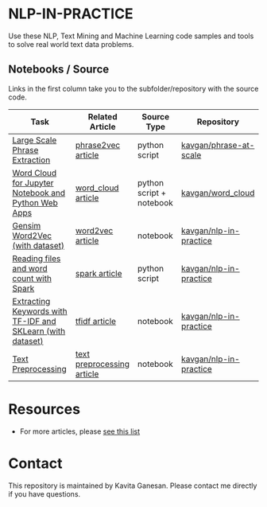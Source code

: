 # NLP-IN-PRACTICE 
Use these NLP, Text Mining and Machine Learning code samples and tools to solve real world text data problems.

## Notebooks / Source

Links in the first column take you to the subfolder/repository with the source code. 

| Task | Related Article  | Source Type  | Repository 
|---|---| ---| --- |
| [Large Scale Phrase Extraction](https://github.com/kavgan/phrase-at-scale)   | [phrase2vec article](http://kavita-ganesan.com/how-to-generate-phrase-embeddings-using-word2vec-in-3-easy-steps/)   | python script | [kavgan/phrase-at-scale](https://github.com/kavgan/phrase-at-scale)  
| [Word Cloud for Jupyter Notebook and Python Web Apps ](https://github.com/kavgan/word_cloud)  |  [word_cloud article](http://kavita-ganesan.com/word-cloud-for-data-scientists/#.W867cBNKj65) | python script + notebook  | [kavgan/word_cloud](https://github.com/kavgan/word_cloud)
| [Gensim Word2Vec (with dataset)](word2vec/)  | [word2vec article](http://kavita-ganesan.com/gensim-word2vec-tutorial-starter-code/) | notebook | [kavgan/nlp-in-practice](https://github.com/kavgan/nlp-in-practice) 
| [Reading files and word count with Spark](spark_wordcount/) | [spark article](http://kavita-ganesan.com/reading-csv-and-json-files-in-spark/) | python script | [kavgan/nlp-in-practice](https://github.com/kavgan/nlp-in-practice)     
| [Extracting Keywords with TF-IDF and SKLearn (with dataset)](tf-idf) | [tfidf article](http://kavita-ganesan.com/extracting-keywords-from-text-with-tf-idf-and-pythons-scikit-learn/#.W2TlD9hKhhE) | notebook | [kavgan/nlp-in-practice](https://github.com/kavgan/nlp-in-practice)  
| [Text Preprocessing](text-pre-processing) | [text preprocessing article](http://kavita-ganesan.com/getting-started-with-text-preprocessing/#.XHa4-ZNKhuU) | notebook | [kavgan/nlp-in-practice](https://github.com/kavgan/nlp-in-practice) 

# Resources
- For more articles, please [see this list](http://kavita-ganesan.com/kavitas-tutorials/#.WvIizNMvyog)

# Contact 
This repository is maintained by Kavita Ganesan. Please contact me directly if you have questions.
